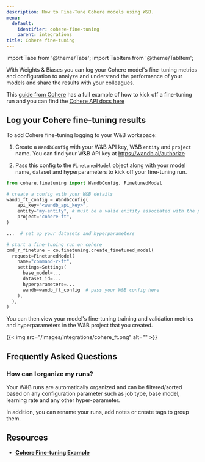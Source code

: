 ```yaml
---
description: How to Fine-Tune Cohere models using W&B.
menu:
  default:
    identifier: cohere-fine-tuning
    parent: integrations
title: Cohere fine-tuning
---
```


import Tabs from '@theme/Tabs';
import TabItem from '@theme/TabItem';

With Weights & Biases you can log your Cohere model's fine-tuning metrics and configuration to analyze and understand the performance of your models and share the results with your colleagues. 

This [guide from Cohere](https://docs.cohere.com/page/convfinqa-finetuning-wandb) has a full example of how to kick off a fine-tuning run and you can find the [Cohere API docs here](https://docs.cohere.com/reference/createfinetunedmodel#request.body.settings.wandb)

## Log your Cohere fine-tuning results

To add Cohere fine-tuning logging to your W&B workspace:

1. Create a `WandbConfig` with your W&B API key, W&B `entity` and `project` name. You can find your W&B API key at https://wandb.ai/authorize

2. Pass this config to the `FinetunedModel` object along with your model name, dataset and hyperparameters to kick off your fine-tuning run.


```python
from cohere.finetuning import WandbConfig, FinetunedModel

# create a config with your W&B details
wandb_ft_config = WandbConfig(
    api_key="<wandb_api_key>",
    entity="my-entity", # must be a valid enitity associated with the provided API key
    project="cohere-ft",
)

...  # set up your datasets and hyperparameters

# start a fine-tuning run on cohere
cmd_r_finetune = co.finetuning.create_finetuned_model(
  request=FinetunedModel(
    name="command-r-ft",
    settings=Settings(
      base_model=...
      dataset_id=...
      hyperparameters=...
      wandb=wandb_ft_config  # pass your W&B config here
    ),
  ),
)
```

You can then view your model's fine-tuning training and validation metrics and hyperparameters in the W&B project that you created.

{{< img src="/images/integrations/cohere_ft.png" alt="" >}}


## Frequently Asked Questions

### How can I organize my runs?

Your W&B runs are automatically organized and can be filtered/sorted based on any configuration parameter such as job type, base model, learning rate and any other hyper-parameter.

In addition, you can rename your runs, add notes or create tags to group them.


## Resources

* **[Cohere Fine-tuning Example](https://github.com/cohere-ai/notebooks/blob/kkt_ft_cookbooks/notebooks/finetuning/convfinqa_finetuning_wandb.ipynb)**